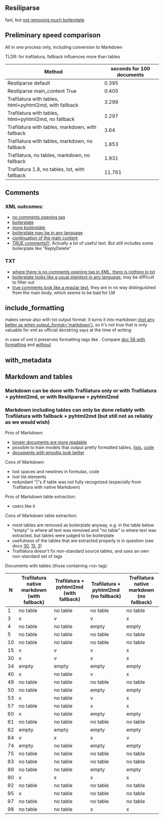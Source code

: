 ## Resiliparse

fast, but [not removing much boilerplate](https://github.com/MariaFjodorowa/warc2text-runner/tree/main/two/sample100/resili) 

## Preliminary speed comparison

All in one process only, including conversion to Markdown

TLDR: for trafilatura, fallback influences more than tables 

| Method                                                 | seconds for 100 documents |
|--------------------------------------------------------|---------------------------|
| Resiliparse default                                    | 0.395                     |
| Resiliparse main_content True                          | 0.405                     |
| Trafilatura with tables, html+pyhtml2md, with fallback | 3.299                     |
| Trafilatura with tables, html+pyhtml2md, no fallback   | 2.297                     |
| Trafilatura with tables, markdown, with fallback       | 3.64                      |
| Trafilatura with tables, markdown, no fallback         | 1.853                     |
| Trafilatura, no tables, markdown, no fallback          | 1.931                     |
|Trafilatura 1.8, no tables, txt, with fallback| 11.761|

## Comments

### XML outcomes:

- [no comments opening tag](traf/traf-xml-tables-True-no_fallback-False-comments-True/8-traf-xml-tables-True-no_fallback-False-comments-True.xml)
- [boilerplate](traf/traf-xml-tables-True-no_fallback-False-comments-True/IS_COMMENTS-6-traf-xml-tables-True-no_fallback-False-comments-True.xml)
- [more boilerplate](traf/traf-xml-tables-True-no_fallback-False-comments-True/IS_COMMENTS-33-traf-xml-tables-True-no_fallback-False-comments-True.xml)
- [boilerplate may be in any language](traf/traf-xml-tables-True-no_fallback-False-comments-True/IS_COMMENTS-44-traf-xml-tables-True-no_fallback-False-comments-True.xml)
- [continuation of the main content](traf/traf-xml-tables-True-no_fallback-False-comments-True/IS_COMMENTS-38-traf-xml-tables-True-no_fallback-False-comments-True.xml)
- [TRUE comments!!!](traf/traf-xml-tables-True-no_fallback-False-comments-True/IS_COMMENTS-IS_TABLE-61-traf-xml-tables-True-no_fallback-False-comments-True.xml). Actually a lot of useful text. But still includes some boilerplate like "ReplyDelete"

### TXT

- [where there is no comments opening tag in XML, there is nothing in txt](traf/traf-txt-tables-False-no_fallback-False-comments-False-formatting-True-metadata-True/8-traf-txt-tables-False-no_fallback-False-comments-False-formatting-True-metadata-True.txt)
- [boilerplate looks like a usual plaintext in any language](traf/traf-txt-tables-False-no_fallback-False-comments-False-formatting-True-metadata-True/44-traf-txt-tables-False-no_fallback-False-comments-False-formatting-True-metadata-True.txt), may be difficult to filter out
- [true comments look like a regular text](traf/traf-txt-tables-False-no_fallback-False-comments-False-formatting-True-metadata-True/IS_TABLE-61-traf-txt-tables-False-no_fallback-False-comments-False-formatting-True-metadata-True.txt), they are in no way distinguished from the main body, which seems to be bad for LM

## include_formatting

makes sense also with txt output format: it turns it into markdown [(not any better as when output_format='markdown')](traf/traf-txt-tables-False-no_fallback-False-comments-False-formatting-True-metadata-True/56-traf-txt-tables-False-no_fallback-False-comments-False-formatting-True-metadata-True.txt), so it's not true that is only valuable for xml as official docstring says at the time of writing

in case of xml it preserves formatting tags like [<hi>](https://tei-c.org/release/doc/tei-p5-doc/en/html/ref-hi.html). Compare [doc 56 with formatting](traf/traf-xml-tables-True-no_fallback-False-comments-True-formatting-False-metadata-False/56-traf-xml-tables-True-no_fallback-False-comments-True-formatting-False-metadata-False.xml) and [without](traf/traf-xml-tables-True-no_fallback-False-comments-True-formatting-True-metadata-True/56-traf-xml-tables-True-no_fallback-False-comments-True-formatting-True-metadata-True.xml)

## with_metadata



## Markdown and tables

### Markdown can be done with Trafilatura only or with Trafilatura + pyhtml2md, or with Resiliparse + pyhtml2md

### Markdown including tables can only be done reliably with Trafilatura with fallback + pyhtml2md (but still not as reliably as we would wish)

Pros of Markdown:

- [longer documents are more readable](https://github.com/MariaFjodorowa/warc2text-runner/blob/main/two/sample100/traf/traf-markdown-tables-True-no_fallback-True/IS_TABLE-61-traf-markdown-tables-True-no_fallback-True.md)
- possible to train models that output pretty formatted tables, [lists](https://github.com/MariaFjodorowa/warc2text-runner/blob/main/two/sample100/traf/traf-html-tables-True-no_fallback-True/55-traf-html-tables-True-no_fallback-True.md), [code](https://github.com/MariaFjodorowa/warc2text-runner/blob/main/two/sample100/traf/traf-markdown-tables-True-no_fallback-True/56-traf-markdown-tables-True-no_fallback-True.md)
- [documents with emodjis look better](https://github.com/MariaFjodorowa/warc2text-runner/blob/main/two/sample100/traf/traf-markdown-tables-True-no_fallback-True/18-traf-markdown-tables-True-no_fallback-True.md)

Cons of Markdown:

- lost spaces and newlines in formulas, code
- lost list elements
- redundant "|"s if table was not fully recognized (especially from Trafilatura with native Markdown)

Pros of Markdown table extraction:

- users like it

Cons of Markdown table extraction:

- most tables are removed as boilerplate anyway, e.g. in the table below "empty" is where all text was removed and "no table" is where text was extracted, but tables were judged to be boilerplate
- usefulness of the tables that are extracted properly is in question (see docs [30](https://github.com/MariaFjodorowa/warc2text-runner/blob/main/two/sample100/traf/traf-html-tables-True-no_fallback-False/30-traf-html-tables-True-no_fallback-False.md), [15](https://github.com/MariaFjodorowa/warc2text-runner/blob/main/two/sample100/traf/traf-html-tables-True-no_fallback-False/15-traf-html-tables-True-no_fallback-False.md), [3](https://github.com/MariaFjodorowa/warc2text-runner/blob/main/two/sample100/traf/traf-html-tables-True-no_fallback-False/3-traf-html-tables-True-no_fallback-False.md))
- Trafilatura doesn't fix non-standard source tables, and uses an own non-standard set of tags

Documents with tables (those containing `<td>` tag):

| N  | Trafilatura native markdown (with fallback) | Trafilatura + pyhtml2md (with fallback) | Trafilatura + pyhtml2md (no fallback) | Trafilatura native markdown (no fallback) |
|----|---------------------------------------------|-----------------------------------------|---------------------------------------|-------------------------------------------|
| 1  | no table                                    | no table                                | no table                              | no table                                  
| 3  | x                                           | v                                       | v                                     | x                                         |
| 4  | no table                                    | no table                                | empty                                 | empty                                     | 
| 5  | no table                                    | no table                                | no table                              | no table                                  
| 10 | no table                                    | no table                                | no table                              | no table                                  
| 15 | x                                           | v                                       | v                                     | x                                         | 
| 30 | x                                           | v                                       | x                                     | x                                         |
| 34 | empty                                       | empty                                   | empty                                 | empty                                     
| 40 | x                                           | no table                                | v                                     | x                                         
| 49 | no table                                    | no table                                | no table                              | no table                                  
| 50 | no table                                    | no table                                | empty                                 | empty                                     
| 53 | x                                           | no table                                | v                                     | x                                         
| 57 | no table                                    | no table                                | x                                     | x                                         
| 60 | x                                           | no table                                | empty                                 | empty                                     
| 61 | no table                                    | no table                                | no table                              | no table                                  
| 62 | empty                                       | empty                                   | empty                                 | empty                                     
| 64 | v                                           | x                                       | x                                     | v                                         |
| 74 | empty                                       | no table                                | empty                                 | empty                                     |
| 75 | no table                                    | no table                                | no table                              | no table                                  |
| 83 | no table                                    | no table                                | no table                              | no table                                  
| 89 | no table                                    | no table                                | empty                                 | empty                                     
| 90 | x                                           | x                                       | x                                     | x                                         
| 92 | no table                                    | no table                                | no table                              | no table                                  |
| 95 | x                                           | no table                                | no table                              | no table
| 97 | no table                                    | no table                                | no table                              | no table
|98| no table                                    | no table                                | x                                     |x

